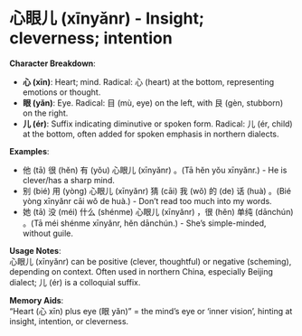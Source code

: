 # **心眼儿 (xīnyǎnr) - Insight; cleverness; intention**

**Character Breakdown**:  
- **心 (xīn)**: Heart; mind. Radical: 心 (heart) at the bottom, representing emotions or thought.  
- **眼 (yǎn)**: Eye. Radical: 目 (mù, eye) on the left, with 艮 (gèn, stubborn) on the right.  
- **儿 (ér)**: Suffix indicating diminutive or spoken form. Radical: 儿 (ér, child) at the bottom, often added for spoken emphasis in northern dialects.

**Examples**:  
- 他 (tā) 很 (hěn) 有 (yǒu) 心眼儿 (xīnyǎnr) 。(Tā hěn yǒu xīnyǎnr.) - He is clever/has a sharp mind.  
- 别 (bié) 用 (yòng) 心眼儿 (xīnyǎnr) 猜 (cāi) 我 (wǒ) 的 (de) 话 (huà) 。(Bié yòng xīnyǎnr cāi wǒ de huà.) - Don’t read too much into my words.  
- 她 (tā) 没 (méi) 什么 (shénme) 心眼儿 (xīnyǎnr) ，很 (hěn) 单纯 (dānchún) 。(Tā méi shénme xīnyǎnr, hěn dānchún.) - She’s simple-minded, without guile.

**Usage Notes**:  
心眼儿 (xīnyǎnr) can be positive (clever, thoughtful) or negative (scheming), depending on context. Often used in northern China, especially Beijing dialect; 儿 (ér) is a colloquial suffix.

**Memory Aids**:  
“Heart (心 xīn) plus eye (眼 yǎn)” = the mind’s eye or ‘inner vision’, hinting at insight, intention, or cleverness.